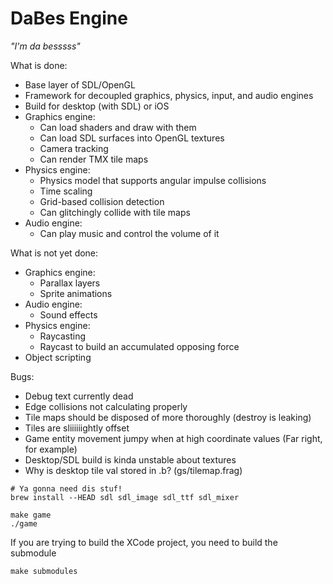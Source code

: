DaBes Engine
============

_"I'm da besssss"_

What is done:
* Base layer of SDL/OpenGL
* Framework for decoupled graphics, physics, input, and audio engines
* Build for desktop (with SDL) or iOS
* Graphics engine:
    * Can load shaders and draw with them
    * Can load SDL surfaces into OpenGL textures
    * Camera tracking
    * Can render TMX tile maps
* Physics engine:
    * Physics model that supports angular impulse collisions
    * Time scaling
    * Grid-based collision detection
    * Can glitchingly collide with tile maps
* Audio engine:
    * Can play music and control the volume of it

What is not yet done:
* Graphics engine:
    * Parallax layers
    * Sprite animations
* Audio engine:
    * Sound effects
* Physics engine:
    * Raycasting
    * Raycast to build an accumulated opposing force
* Object scripting

Bugs:
* Debug text currently dead
* Edge collisions not calculating properly
* Tile maps should be disposed of more thoroughly (destroy is leaking)
* Tiles are sliiiiiightly offset
* Game entity movement jumpy when at high coordinate values (Far right, for example)
* Desktop/SDL build is kinda unstable about textures
* Why is desktop tile val stored in .b? (gs/tilemap.frag)

```
# Ya gonna need dis stuf!
brew install --HEAD sdl sdl_image sdl_ttf sdl_mixer

make game
./game
```

If you are trying to build the XCode project, you need to build the submodule
```
make submodules
```

